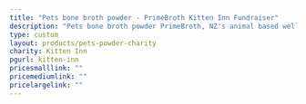 ```yaml
---
title: "Pets bone broth powder - PrimeBroth Kitten Inn Fundraiser"
description: "Pets bone broth powder PrimeBroth, NZ's animal based wellness drink for pets"
type: custom
layout: products/pets-powder-charity
charity: Kitten Inn
pgurl: kitten-inn
pricesmalllink: ""
pricemediumlink: ""
pricelargelink: ""
---
```


